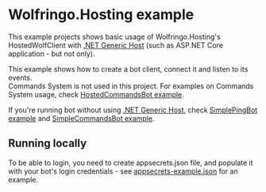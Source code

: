 ﻿# Wolfringo.Hosting example
This example projects shows basic usage of Wolfringo.Hosting's HostedWolfClient with [.NET Generic Host](https://docs.microsoft.com/en-gb/aspnet/core/fundamentals/host/generic-host?view=aspnetcore-3.0) (such as ASP.NET Core application - but not only).

This example shows how to create a bot client, connect it and listen to its events.  
Commands System is not used in this project. For examples on Commands System usage, check [HostedCommandsBot example](../HostedCommandsBot).

If you're running bot without using [.NET Generic Host](https://docs.microsoft.com/en-gb/aspnet/core/fundamentals/host/generic-host?view=aspnetcore-3.0), check [SimplePingBot example](../SimplePingBot) and [SimpleCommandsBot example](../SimpleCommandsBot).

## Running locally
To be able to login, you need to create appsecrets.json file, and populate it with your bot's login credentials - see [appsecrets-example.json](appsecrets-example.json) for an example.